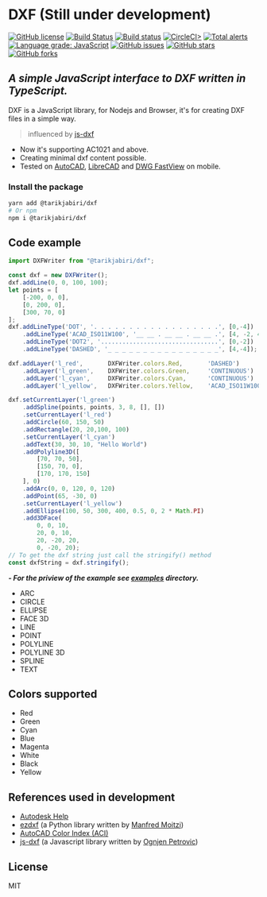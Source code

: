 # DXF (Still under development)

[![GitHub license](https://img.shields.io/github/license/tarikjabiri/dxf)](https://github.com/tarikjabiri/dxf/blob/master/LICENSE.md)
[![Build Status](https://www.travis-ci.com/tarikjabiri/dxf.svg?branch=master)](https://www.travis-ci.com/tarikjabiri/dxf)
[![Build status](https://ci.appveyor.com/api/projects/status/0k7rcm5jovyr05ua?svg=true)](https://ci.appveyor.com/project/tarikjabiri/dxf)
[![CircleCI>](https://circleci.com/gh/tarikjabiri/dxf.svg?style=svg)](https://circleci.com/github/tarikjabiri/dxf)
[![Total alerts](https://img.shields.io/lgtm/alerts/g/tarikjabiri/dxf.svg?logo=lgtm&logoWidth=18)](https://lgtm.com/projects/g/tarikjabiri/dxf/alerts/)
[![Language grade: JavaScript](https://img.shields.io/lgtm/grade/javascript/g/tarikjabiri/dxf.svg?logo=lgtm&logoWidth=18)](https://lgtm.com/projects/g/tarikjabiri/dxf/context:javascript)
[![GitHub issues](https://img.shields.io/github/issues/tarikjabiri/dxf)](https://github.com/tarikjabiri/dxf/issues)
[![GitHub stars](https://img.shields.io/github/stars/tarikjabiri/dxf)](https://github.com/tarikjabiri/dxf/stargazers)
[![GitHub forks](https://img.shields.io/github/forks/tarikjabiri/dxf)](https://github.com/tarikjabiri/dxf/network)

## _A simple JavaScript interface to DXF written in TypeScript._

DXF is a JavaScript library, for Nodejs and Browser, it's for creating DXF files in a simple way.

> influenced by [js-dxf](https://github.com/ognjen-petrovic/js-dxf)

- Now it's supporting AC1021 and above.
- Creating minimal dxf content possible.
- Tested on [AutoCAD](https://www.autodesk.com/products/autocad/overview), [LibreCAD](https://librecad.org/) and [DWG FastView](https://play.google.com/store/apps/details?id=com.gstarmc.android&hl=en&gl=US) on mobile.

### Install the package

```bash
yarn add @tarikjabiri/dxf
# Or npm
npm i @tarikjabiri/dxf
```

## Code example

```javascript
import DXFWriter from "@tarikjabiri/dxf";

const dxf = new DXFWriter();
dxf.addLine(0, 0, 100, 100);
let points = [
    [-200, 0, 0],
    [0, 200, 0],
    [300, 70, 0]
];
dxf.addLineType('DOT', '. . . . . . . . . . . . . . . . . .', [0,-4])
    .addLineType('ACAD_ISO11W100', '__ __ . __ __ . __ __ .', [4, -2, 4, -2, 0, -2])
    .addLineType('DOT2', '.................................', [0,-2])
    .addLineType('DASHED', '_ _ _ _ _ _ _ _ _ _ _ _ _ _ _ _', [4,-4]);

dxf.addLayer('l_red',       DXFWriter.colors.Red,       'DASHED')
    .addLayer('l_green',    DXFWriter.colors.Green,     'CONTINUOUS')
    .addLayer('l_cyan',     DXFWriter.colors.Cyan,      'CONTINUOUS')
    .addLayer('l_yellow',   DXFWriter.colors.Yellow,    'ACAD_ISO11W100');

dxf.setCurrentLayer('l_green')
    .addSpline(points, points, 3, 8, [], [])
    .setCurrentLayer('l_red')
    .addCircle(60, 150, 50)
    .addRectangle(20, 20,100, 100)
    .setCurrentLayer('l_cyan')
    .addText(30, 30, 10, "Hello World")
    .addPolyline3D([
        [70, 70, 50],
        [150, 70, 0],
        [170, 170, 150]
    ], 0)
    .addArc(0, 0, 120, 0, 120)
    .addPoint(65, -30, 0)
    .setCurrentLayer('l_yellow')
    .addEllipse(100, 50, 300, 400, 0.5, 0, 2 * Math.PI)
    .add3DFace(
        0, 0, 10,
        20, 0, 10,
        20, -20, 20,
        0, -20, 20);
// To get the dxf string just call the stringify() method
const dxfString = dxf.stringify();
```

***- For the priview of the example see [examples](https://github.com/tarikjabiri/dxf/tree/master/examples) directory.***

- ARC
- CIRCLE
- ELLIPSE
- FACE 3D
- LINE
- POINT
- POLYLINE
- POLYLINE 3D
- SPLINE
- TEXT

## Colors supported

- Red
- Green
- Cyan
- Blue
- Magenta
- White
- Black
- Yellow

## References used in development

- [Autodesk Help](http://help.autodesk.com/view/OARX/2018/ENU/?guid=GUID-235B22E0-A567-4CF6-92D3-38A2306D73F3)
- [ezdxf](https://ezdxf.readthedocs.io/en/stable/) (a Python library written by [Manfred Moitzi](https://github.com/mozman))
- [AutoCAD Color Index (ACI)](https://gohtx.com/acadcolors.php)
- [js-dxf](https://github.com/ognjen-petrovic/js-dxf) (a Javascript library written by [Ognjen Petrovic](https://github.com/ognjen-petrovic))

## License

MIT
